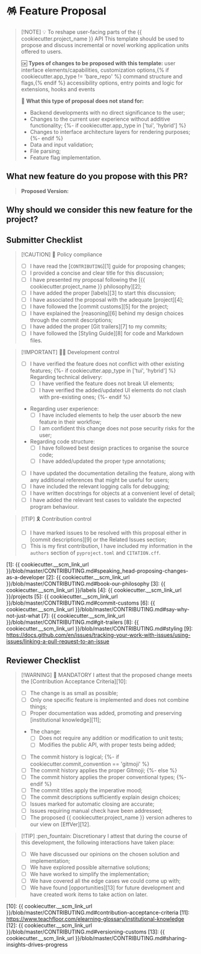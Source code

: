 # :pinata: Feature Proposal

> [!NOTE] :bulb: To reshape user-facing parts of the {{ cookiecutter.project_name }} API
> This template should be used to propose and discuss incremental or novel working application units offered to users.
>
> :ok: **Types of changes to be proposed with this template:** user interface elements/capabilities, customization options,{% if cookiecutter.app_type != 'bare_repo' %} command structure and flags,{% endif %} accessibility options, entry points and logic for extensions, hooks and events
>
> :no_good: **What this type of proposal does not stand for:**
>
> - Backend developments with no direct significance to the user;
> - Changes to the current user experience without additive functionality;
{%- if cookiecutter.app_type in ['tui', 'hybrid'] %}
> - Changes to interface architecture layers for rendering purposes;
{%- endif %}
> - Data and input validation;
> - File parsing;
> - Feature flag implementation.

## What new feature do you propose with this PR?

<!-- Describe WHAT your proposal refers to, with as much detail as possible -->

> **Proposed Version:** <!-- What is your proposed version following the EffVer scheme? -->

## Why should we consider this new feature for the project?

<!--
  Defend the reasons why this improvement is important moving forward
  What problem does it solve?
  What benefits does it bring to users?
  What would be considered a successful outcome for this development from your perspective?
  How much developer support for this feature should be expected?

  Feel free to bring some of your personal experience as a {{ cookiecutter.project_name }} user to let us understand the circumstances that led to this proposal
-->

## Submitter Checklist

<!--
  Mark complying items as they are delivered with `[x]`
  Single out unnecessary or unworkable items with `[~]`
-->

> [!CAUTION] :scroll: Policy compliance
>
> - [ ] I have read the [`CONTRIBUTING`][1] guide for proposing changes;
> - [ ] I provided a concise and clear title for this discussion;
> - [ ] I have presented my proposal following the [{{ cookiecutter.project_name }} philosophy][2];
> - [ ] I have added the proper [labels][3] to start this discussion;
> - [ ] I have associated the proposal with the adequate [project][4];
> - [ ] I have followed the [commit customs][5] for the project;
> - [ ] I have explained the [reasoning][6] behind my design choices through the commit descriptions;
> - [ ] I have added the proper [Git trailers][7] to my commits;
> - [ ] I have followed the [Styling Guide][8] for code and Markdown files.

> [!IMPORTANT] :technologist: Development control
>
> - [ ] I have verified the feature does not conflict with other existing features;
{%- if cookiecutter.app_type in ['tui', 'hybrid'] %}
> Regarding technical delivery:
>   - [ ] I have verified the feature does not break UI elements;
>   - [ ] I have verified the added/updated UI elements do not clash with pre-existing ones;
{%- endif %}
> - Regarding user experience:
>   - [ ] I have included elements to help the user absorb the new feature in their workflow;
>   - [ ] I am confident this change does not pose security risks for the user;
> - Regarding code structure:
>   - [ ] I have followed best design practices to organise the source code;
>   - [ ] I have added/updated the proper type annotations;
> - [ ] I have updated the documentation detailing the feature, along with any additional references that might be useful for users;
> - [ ] I have included the relevant logging calls for debugging;
> - [ ] I have written docstrings for objects at a convenient level of detail;
> - [ ] I have added the relevant test cases to validate the expected program behaviour.

> [!TIP] :reminder_ribbon: Contribution control
>
> - [ ] I have marked issues to be resolved with this proposal either in [commit descriptions][9] or the Related Issues section;
> - [ ] This is my first contribution, I have included my information in the `authors` section of `pyproject.toml` and `CITATION.cff`.

[1]: {{ cookiecutter.__scm_link_url }}/blob/master/CONTRIBUTING.md#speaking_head-proposing-changes-as-a-developer
[2]: {{ cookiecutter.__scm_link_url }}/blob/master/CONTRIBUTING.md#book-our-philosophy
[3]: {{ cookiecutter.__scm_link_url }}/labels
[4]: {{ cookiecutter.__scm_link_url }}/projects
[5]: {{ cookiecutter.__scm_link_url }}/blob/master/CONTRIBUTING.md#commit-customs
[6]: {{ cookiecutter.__scm_link_url }}/blob/master/CONTRIBUTING.md#say-why-not-just-what
[7]: {{ cookiecutter.__scm_link_url }}/blob/master/CONTRIBUTING.md#git-trailers
[8]: {{ cookiecutter.__scm_link_url }}/blob/master/CONTRIBUTING.md#styling
[9]: https://docs.github.com/en/issues/tracking-your-work-with-issues/using-issues/linking-a-pull-request-to-an-issue

## Reviewer Checklist

> [!WARNING] :passport_control: MANDATORY
> I attest that the proposed change meets the [Contribution Acceptance Criteria][10]:
>
> - [ ] The change is as small as possible;
> - [ ] Only one specific feature is implemented and does not combine things;
> - [ ] Proper documentation was added, promoting and preserving [institutional knowledge][11];
> - The change: <!-- Pick only one -->
>   - [ ] Does not require any addition or modification to unit tests;
>   - [ ] Modifies the public API, with proper tests being added;
> - [ ] The commit history is logical;
{%- if cookiecutter.commit_convention == 'gitmoji' %}
> - [ ] The commit history applies the proper Gitmoji;
{%- else %}
> - [ ] The commit history applies the proper conventional types;
{%- endif %}
> - [ ] The commit titles apply the imperative mood;
> - [ ] The commit descriptions sufficiently explain design choices;
> - [ ] Issues marked for automatic closing are accurate;
> - [ ] Issues requiring manual check have been addressed;
> - [ ] The proposed {{ cookiecutter.project_name }} version adheres to our view on [EffVer][12].

> [!TIP] :pen_fountain: Discretionary
> I attest that during the course of this development, the following interactions have taken place:
>
> - [ ] We have discussed our opinions on the chosen solution and implementation;
> - [ ] We have explored possible alternative solutions;
> - [ ] We have worked to simplify the implementation;
> - [ ] We have covered all the edge cases we could come up with;
> - [ ] We have found [opportunities][13] for future development and have created work items to take action on later.

[10]: {{ cookiecutter.__scm_link_url }}/blob/master/CONTRIBUTING.md#contribution-acceptance-criteria
[11]: https://www.teachfloor.com/elearning-glossary/institutional-knowledge
[12]: {{ cookiecutter.__scm_link_url }}/blob/master/CONTRIBUTING.md#versioning-customs
[13]: {{ cookiecutter.__scm_link_url }}/blob/master/CONTRIBUTING.md#sharing-insights-drives-progress
